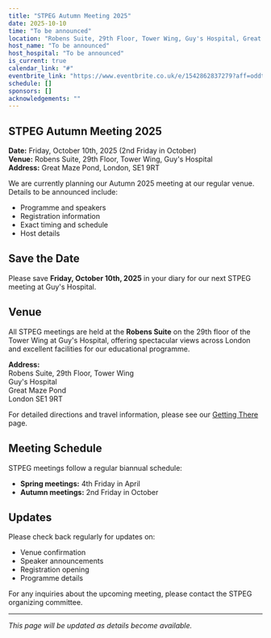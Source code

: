 ```yaml
---
title: "STPEG Autumn Meeting 2025"
date: 2025-10-10
time: "To be announced"
location: "Robens Suite, 29th Floor, Tower Wing, Guy's Hospital, Great Maze Pond, London, SE1 9RT"
host_name: "To be announced"
host_hospital: "To be announced"
is_current: true
calendar_link: "#"
eventbrite_link: "https://www.eventbrite.co.uk/e/1542862837279?aff=oddtdtcreator"
schedule: []
sponsors: []
acknowledgements: ""
---
```


## STPEG Autumn Meeting 2025

**Date:** Friday, October 10th, 2025 (2nd Friday in October)  
**Venue:** Robens Suite, 29th Floor, Tower Wing, Guy's Hospital  
**Address:** Great Maze Pond, London, SE1 9RT

We are currently planning our Autumn 2025 meeting at our regular venue. Details to be announced include:

- Programme and speakers  
- Registration information
- Exact timing and schedule
- Host details

## Save the Date

Please save **Friday, October 10th, 2025** in your diary for our next STPEG meeting at Guy's Hospital.

## Venue

All STPEG meetings are held at the **Robens Suite** on the 29th floor of the Tower Wing at Guy's Hospital, offering spectacular views across London and excellent facilities for our educational programme.

**Address:**  
Robens Suite, 29th Floor, Tower Wing  
Guy's Hospital  
Great Maze Pond  
London SE1 9RT

For detailed directions and travel information, please see our [Getting There](../getting-there.html) page.

## Meeting Schedule

STPEG meetings follow a regular biannual schedule:
- **Spring meetings:** 4th Friday in April
- **Autumn meetings:** 2nd Friday in October

## Updates

Please check back regularly for updates on:
- Venue confirmation
- Speaker announcements
- Registration opening
- Programme details

For any inquiries about the upcoming meeting, please contact the STPEG organizing committee.

---

*This page will be updated as details become available.*
